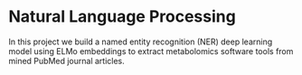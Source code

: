 # Natural Language Processing

In this project we build a named entity recognition (NER) deep learning model using ELMo embeddings to extract metabolomics software tools from mined PubMed journal articles. 